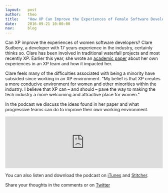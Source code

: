 ```yaml
---
layout:   post
author:   theo
title:    "How XP Can Improve the Experiences of Female Software Developers - Cucumber Podcast"
date:     2016-09-21 10:00:00
nav:      blog
---
```


Can XP improve the experiences of women software developers? Clare Sudbery, a developer with 17 years experience in the industry, certainly thinks so. Clare has been involved in traditional waterfall projects and most recently XP.  Earlier this year, she wrote an [academic paper](http://link.springer.com/chapter/10.1007%2F978-3-319-33515-5_24) about her own experiences in an XP team and how it impacted her.

Clare feels many of the difficulties associated with being a minority have subsided since working in an XP environment. "My belief is that XP creates a more conducive environment for women and other minorities within the industry. I believe that XP can – and should – pave the way to making the tech industry a more welcoming and attractive place for women."

In the podcast we discuss the ideas found in her paper and what progressive teams can do to improve their own working environment.

<iframe width="100%" height="166" scrolling="no" frameborder="no" src="https://w.soundcloud.com/player/?url=https%3A//api.soundcloud.com/tracks/283945604&amp;color=ff5500&amp;auto_play=false&amp;hide_related=false&amp;show_comments=true&amp;show_user=true&amp;show_reposts=false"></iframe>

You can also listen and download the podcast on [iTunes](https://itunes.apple.com/gb/podcast/cucumber-podcast-rss/id1078896635) and [Stitcher](http://www.stitcher.com/s?fid=81999&refid=stpr). 

Share your thoughts in the comments or on [Twitter](https://twitter.com/cucumberbdd)
